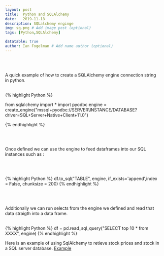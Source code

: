 ```yaml
---
layout: post
title:  Python and SQLAlchemy
date:   2019-11-18
description: SQLalchemy enginge
img: sq.png # Add image post (optional)
tags: [Python,SQLAlchemy]

datatable: true
author: Ian Fogelman # Add name author (optional)
---
```

<meta property="og:title" content="Python and SQLAlchemy">
<meta property="og:description" content="A blog by Ian Fogelman.">
<meta property="og:image" content="https://repository-images.githubusercontent.com/190807493/a3610e80-bed1-11e9-87ac-2a4f0aa3b2ee">
<meta property="og:url" content="https://repository-images.githubusercontent.com/190807493/a3610e80-bed1-11e9-87ac-2a4f0aa3b2ee">

<br>
<br>

A quick example of how to create a SQLAlchemy engine connection string in python.
<br>
<br>

{% highlight Python %}

from sqlalchemy import *
import pyodbc
engine = create_engine("mssql+pyodbc://SERVER\\INSTANCE/DATABASE?driver=SQL+Server+Native+Client+11.0")

{% endhighlight %}

<br>
<br>

Once defined we can use the engine to feed dataframes into our SQL instances such as :

<br>
<br>

{% highlight Python %}
df.to_sql("TABLE", engine, if_exists='append',index = False, chunksize = 200)
{% endhighlight %}


<br>
<br>

Additionally we can run selects from the engine we defined and read that data straigth into a data frame.
<br>
<br>

{% highlight Python %}
df = pd.read_sql_query("SELECT top 10 * from XXXX", engine)
{% endhighlight %}

Here is an example of using SqlAlchemy to retieve stock prices and stock in a SQL server database.
<a href="https://anaconda.org/IanFogelman/stock-analysis/notebook" target="_blank">Example</a>
